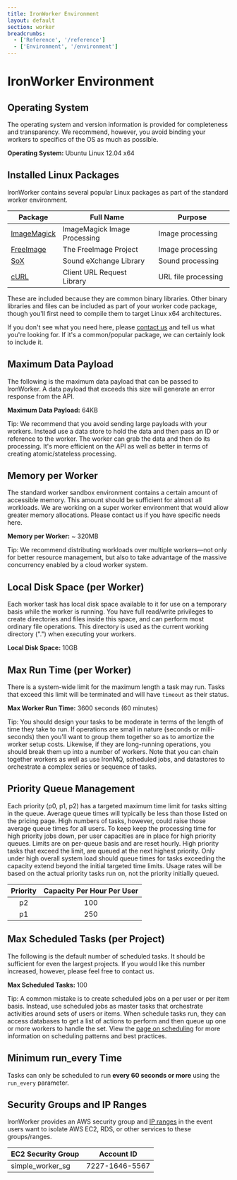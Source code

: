 ```yaml
---
title: IronWorker Environment
layout: default
section: worker
breadcrumbs:
  - ['Reference', '/reference']
  - ['Environment', '/environment']
---
```


# IronWorker Environment

## Operating System
The operating system and version information is provided for completeness and transparency. We recommend, however, you avoid binding your workers to specifics of the OS as much as possible.  

<div class="grey-box">
<b>Operating System:</b> Ubuntu Linux 12.04 x64
</div>

## Installed Linux Packages
IronWorker contains several popular Linux packages as part of the standard worker environment.

<table class="reference">
  <thead>
    <tr><th style="width: 20%;">Package</th><th style="width: 45%;">Full Name</th><th style="width: 35%;">Purpose</th></tr>
  </thead>
  <tbody>
    <tr><td><a href="http://www.imagemagick.org/" title="ImageMagick">ImageMagick</a></td><td>ImageMagick Image Processing</td><td>Image processing</td></tr>
    <tr><td><a href="http://freeimage.sourceforge.net//" title="FreeImage">FreeImage</a></td><td>The FreeImage Project</td><td>Image processing</td></tr>
    <tr><td><a href="http://sox.sourceforge.net/" title="SoX">SoX</a></td><td>Sound eXchange Library</td><td>Sound processing</td></tr>
    <tr><td><a href="http://curl.haxx.se/" title="curl">cURL</a></td><td>Client URL Request Library</td><td>URL file processing</td></tr>
  </tbody>
</table>

These are included because they are common binary libraries. Other binary libraries and files can be included as part of your worker code package, though you'll first need to compile them to target Linux x64 architectures.

If you don't see what you need here, please [contact us](http://support.iron.io/customer/portal/emails/new) and tell us what you're looking for. If it's a common/popular package, we can certainly look to include it.

## Maximum Data Payload
The following is the maximum data payload that can be passed to IronWorker. A data payload that exceeds this size will generate an error response from the API.

<div class="grey-box">
<b>Maximum Data Payload:</b>  64KB
</div>

Tip: We recommend that you avoid sending large payloads with your workers. Instead use a data store to hold the data and then pass an ID or reference to the worker. The worker can grab the data and then do its processing. It's more efficient on the API as well as better in terms of creating atomic/stateless processing. 

## Memory per Worker
The standard worker sandbox environment contains a certain amount of accessible memory. This amount should be sufficient for almost all workloads. We are working on a super worker environment that would allow greater memory allocations. Please contact us if you have specific needs here.

<div class="grey-box">
<b>Memory per Worker:</b>  ~ 320MB
</div>

Tip: We recommend distributing workloads over multiple workers&mdash;not only for better resource management, but also to take advantage of the massive concurrency enabled by a cloud worker system. 

## Local Disk Space (per Worker)
Each worker task has local disk space available to it for use on a temporary basis while the worker is running. You have full read/write privileges to create directories and files inside this space, and can perform most ordinary file operations. This directory is used as the current working directory ("<span class="fixed-width">.</span>") when executing your workers.

<div class="grey-box">
<b>Local Disk Space:</b> 10GB
</div>

## Max Run Time (per Worker)
There is a system-wide limit for the maximum length a task may run. Tasks that exceed this limit will be terminated and will have `timeout` as their status. 

<div class="grey-box">
<b>Max Worker Run Time:</b> 3600 seconds (60 minutes)
</div>

Tip: You should design your tasks to be moderate in terms of the length of time they take to run. If operations are small in nature (seconds or milli-seconds) then you'll want to group them together so as to amortize the worker setup costs. Likewise, if they are long-running operations, you should break them up into a number of workers. Note that you can chain together workers as well as use IronMQ, scheduled jobs, and datastores to orchestrate a complex series or sequence of tasks.

## Priority Queue Management

Each priority (p0, p1, p2) has a targeted maximum time limit for tasks sitting in the queue. Average queue times will typically be less than those listed on the pricing page. High numbers of tasks, however, could raise those average queue times for all users. To keep keep the processing time for high priority jobs down, per user capacities are in place for high priority queues. Limits are on per-queue basis and are reset hourly. High priority tasks that exceed the limit, are queued at the next highest priority. Only under high overall system load should queue times for tasks exceeding the capacity extend beyond the initial targeted time limits. Usage rates will be based on the actual priority tasks run on, not the priority initially queued.

<table style="text-align: center;">
<thead>
<tr>
<th>Priority</th>
<th>Capacity Per Hour Per User</th>
</tr>
</thead>
<tbody>
<tr>
<td>p2</td>
<td>100</td>
</tr>
<tr>
<td>p1</td>
<td>250</td>
</tr>
</tbody>
</table>

## Max Scheduled Tasks (per Project)
The following is the default number of scheduled tasks. It should be sufficient for even the largest projects. If you would like this number increased, however, please feel free to contact us.

<div class="grey-box">
<b>Max Scheduled Tasks:</b> 100
</div>

Tip: A common mistake is to create scheduled jobs on a per user or per item basis. Instead, use scheduled jobs as master tasks that orchestrate activities around sets of users or items. When schedule tasks run, they can access databases to get a list of actions to perform and then queue up one or more workers to handle the set. View the [page on scheduling](/worker/scheduling) for more information on scheduling patterns and best practices.

## Minimum run_every Time

Tasks can only be scheduled to run **every 60 seconds or more** using the `run_every` parameter.

## Security Groups and IP Ranges

IronWorker provides an AWS security group and [IP ranges](https://forums.aws.amazon.com/forum.jspa?forumID=30) in the event users want to isolate AWS EC2, RDS, or other services to these groups/ranges.

<table>
<thead>
<tr>
<th>EC2 Security Group</th><th>Account ID</th>
</tr>
</thead>
<tbody>
<tr>
<td>simple_worker_sg</td><td>7227-1646-5567</td>
</tr>
</tbody>
</table>
